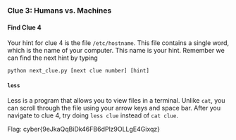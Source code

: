 ### Clue 3: Humans vs. Machines ###

#### Find Clue 4 ####

Your hint for clue 4 is the file `/etc/hostname`. This file contains a single
word, which is the name of your computer. This name is your hint. Remember we
can find the next hint by typing

    python next_clue.py [next clue number] [hint]

#### `less` ####

Less is a program that allows you to view files in a terminal. Unlike `cat`,
you can scroll through the file using your arrow keys and space bar. After you
navigate to clue 4, try doing `less clue` instead of `cat clue`.

Flag: cyber{9eJkaQqBiDk46FB6dPlz9OLLgE4Gixqz}
